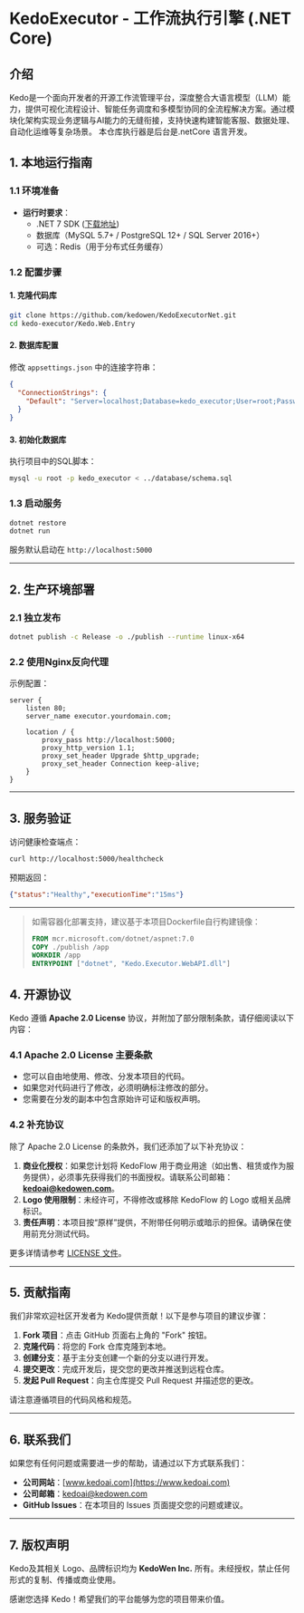 # KedoExecutor - 工作流执行引擎 (.NET Core)  

## 介绍
Kedo是一个面向开发者的开源工作流管理平台，深度整合大语言模型（LLM）能力，提供可视化流程设计、智能任务调度和多模型协同的全流程解决方案。通过模块化架构实现业务逻辑与AI能力的无缝衔接，支持快速构建智能客服、数据处理、自动化运维等复杂场景。 本仓库执行器是后台是.netCore 语言开发。

## 1. 本地运行指南  

### 1.1 环境准备  
- **运行时要求**：  
  - .NET 7 SDK ([下载地址](https://dotnet.microsoft.com/download))  
  - 数据库（MySQL 5.7+ / PostgreSQL 12+ / SQL Server 2016+）  
  - 可选：Redis（用于分布式任务缓存）  

### 1.2 配置步骤  

#### 1. 克隆代码库  
```bash
git clone https://github.com/kedowen/KedoExecutorNet.git
cd kedo-executor/Kedo.Web.Entry
```

#### 2. 数据库配置  
修改 `appsettings.json` 中的连接字符串：  
```json
{
  "ConnectionStrings": {
    "Default": "Server=localhost;Database=kedo_executor;User=root;Password=123456;"
  }
}
```

#### 3. 初始化数据库  
执行项目中的SQL脚本：  
```bash
mysql -u root -p kedo_executor < ../database/schema.sql
```

### 1.3 启动服务  
```bash
dotnet restore
dotnet run
```
服务默认启动在 `http://localhost:5000`  

---

## 2. 生产环境部署  

### 2.1 独立发布  
```bash
dotnet publish -c Release -o ./publish --runtime linux-x64
```

### 2.2 使用Nginx反向代理  
示例配置：  
```nginx
server {
    listen 80;
    server_name executor.yourdomain.com;
    
    location / {
        proxy_pass http://localhost:5000;
        proxy_http_version 1.1;
        proxy_set_header Upgrade $http_upgrade;
        proxy_set_header Connection keep-alive;
    }
}
```

---

## 3. 服务验证  
访问健康检查端点：  
```bash
curl http://localhost:5000/healthcheck
```
预期返回：  
```json
{"status":"Healthy","executionTime":"15ms"}
```
---
> 如需容器化部署支持，建议基于本项目Dockerfile自行构建镜像：  
> ```dockerfile  
> FROM mcr.microsoft.com/dotnet/aspnet:7.0  
> COPY ./publish /app  
> WORKDIR /app  
> ENTRYPOINT ["dotnet", "Kedo.Executor.WebAPI.dll"]  
> ```

## 4. 开源协议

Kedo 遵循 **Apache 2.0 License** 协议，并附加了部分限制条款，请仔细阅读以下内容：

### 4.1 Apache 2.0 License 主要条款
- 您可以自由地使用、修改、分发本项目的代码。
- 如果您对代码进行了修改，必须明确标注修改的部分。
- 您需要在分发的副本中包含原始许可证和版权声明。

### 4.2 补充协议
除了 Apache 2.0 License 的条款外，我们还添加了以下补充协议：
1. **商业化授权**：如果您计划将 KedoFlow 用于商业用途（如出售、租赁或作为服务提供），必须事先获得我们的书面授权。请联系公司邮箱：**kedoai@kedowen.com**。
2. **Logo 使用限制**：未经许可，不得修改或移除 KedoFlow 的 Logo 或相关品牌标识。
3. **责任声明**：本项目按“原样”提供，不附带任何明示或暗示的担保。请确保在使用前充分测试代码。

更多详情请参考 [LICENSE 文件](LICENSE)。

---

## 5. 贡献指南

我们非常欢迎社区开发者为 Kedo提供贡献！以下是参与项目的建议步骤：

1. **Fork 项目**：点击 GitHub 页面右上角的 "Fork" 按钮。
2. **克隆代码**：将您的 Fork 仓库克隆到本地。
3. **创建分支**：基于主分支创建一个新的分支以进行开发。
4. **提交更改**：完成开发后，提交您的更改并推送到远程仓库。
5. **发起 Pull Request**：向主仓库提交 Pull Request 并描述您的更改。

请注意遵循项目的代码风格和规范。

---

## 6. 联系我们

如果您有任何问题或需要进一步的帮助，请通过以下方式联系我们：

- **公司网站**：[www.kedoai.com](https://www.kedoai.com)
- **公司邮箱**：kedoai@kedowen.com
- **GitHub Issues**：在本项目的 Issues 页面提交您的问题或建议。

---

## 7. 版权声明

Kedo及其相关 Logo、品牌标识均为 **KedoWen Inc.** 所有。未经授权，禁止任何形式的复制、传播或商业使用。

感谢您选择 Kedo！希望我们的平台能够为您的项目带来价值。
